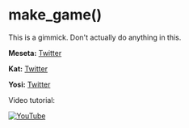 # make_game()

This is a gimmick. Don't actually do anything in this.

**Meseta:** [Twitter](https://twitter.com/mesetatron)

**Kat:** [Twitter](https://twitter.com/katsaii)

**Yosi:** [Twitter](https://twitter.com/YosiSpring)

Video tutorial:

[![YouTube](https://i.ytimg.com/vi/mcL_eLLb8VE/hqdefault.jpg)](https://www.youtube.com/watch?v=mcL_eLLb8VE)